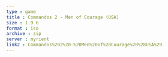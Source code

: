 ```yaml
---
type : game
title : Commandos 2 - Men of Courage (USA)
size : 1.9 G
format : iso
archive : zip
server : myrient
link2 : Commandos%202%20-%20Men%20of%20Courage%20%28USA%29
---
```

